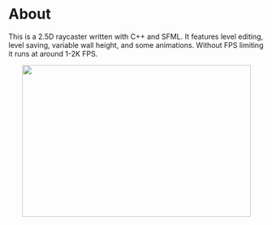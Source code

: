 About
=
This is a 2.5D raycaster written with C++ and SFML. It features level editing, level saving, variable wall height, and some animations. Without FPS limiting it runs at around 1-2K FPS.

<p align="center"/> <img src="cmake-build-debug/gameplay.png" width="450" height="300" />
